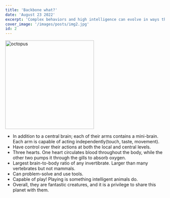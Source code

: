 ```yaml
---
title: 'Backbone what?'
date: 'August 23 2022'
excerpt: 'Complex behaviors and high intelligence can evolve in ways that differ significantly from our own. '
cover_image: '/images/posts/img2.jpg'
id: 2
---
```


<img src='/images/posts/img2.jpg' width='280' alt='octopus' />

- In addition to a central brain; each of their arms contains a mini-brain. Each arm is capable of acting independently(touch, taste, movement).
- Have control over their actions at both the local and central levels.
- Three hearts. One heart circulates blood throughout the body, while the other two pumps it through the gills to absorb oxygen.
- Largest brain-to-body ratio of any invertibrate. Larger than many vertebrates but not mammals.
- Can problem-solve and use tools.
- Capable of play! Playing is something intelligent animals do.
- Overall, they are fantastic creatures, and it is a privilege to share this planet with them.
